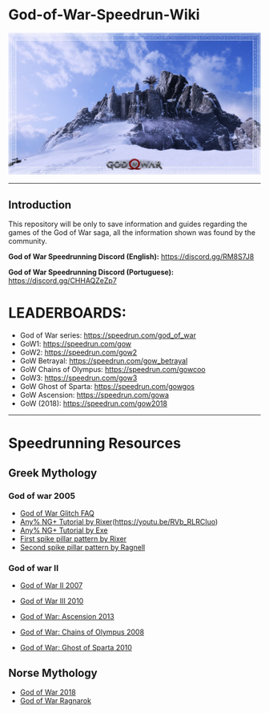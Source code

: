 # God-of-War-Speedrun-Wiki
![Image of header](https://github.com/rbastronomy/God-of-War-Speedrun-Wiki/blob/main/images/mimir-mountain.jpg)
- - - -
## **Introduction**
This repository will be only to save information and guides regarding the games of the God of War saga, all the information shown was found by the community.

**God of War Speedrunning Discord (English):** https://discord.gg/RM8S7J8

**God of War Speedrunning Discord (Portuguese):** https://discord.gg/CHHAQZeZp7

# LEADERBOARDS:
- God of War series: https://speedrun.com/god_of_war
- GoW1: https://speedrun.com/gow
- GoW2: https://speedrun.com/gow2
- GoW Betrayal: https://speedrun.com/gow_betrayal
- GoW Chains of Olympus: https://speedrun.com/gowcoo
- GoW3: https://speedrun.com/gow3
- GoW Ghost of Sparta: https://speedrun.com/gowgos
- GoW Ascension: https://speedrun.com/gowa
- GoW (2018): https://speedrun.com/gow2018
- - - -
# Speedrunning Resources

## Greek Mythology

### God of war 2005
- [God of War Glitch FAQ](https://github.com/rbastronomy/God-of-War-Speedrun-Wiki/blob/main/GodofWar2005.md)
- [Any% NG+ Tutorial by Rixer](Video)(https://youtu.be/RVb_RLRCIuo)
- [Any% NG+ Tutorial by Exe](https://youtu.be/onfHKWQTg7M)
- [First spike pillar pattern by Rixer](https://youtu.be/iLHnnfec3kQ)
- [Second spike pillar pattern by Ragnell](https://youtu.be/EowQTzeWOMg)

### God of war II
- [God of War II 2007](https://github.com/rbastronomy/God-of-War-Speedrun-Wiki/blob/main/GodofWar2007.md)


- [God of War III 2010](https://github.com/rbastronomy/God-of-War-Speedrun-Wiki/blob/main/GodofWar2010.md)
- [God of War: Ascension 2013](https://github.com/rbastronomy/God-of-War-Speedrun-Wiki/blob/main/GodofWarAscension.md)
- [God of War: Chains of Olympus 2008](https://github.com/rbastronomy/God-of-War-Speedrun-Wiki/blob/main/GodofWarCOO.md)
- [God of War: Ghost of Sparta 2010](https://github.com/rbastronomy/God-of-War-Speedrun-Wiki/blob/main/GodofWarGOS.md)

## Norse Mythology
- [God of War 2018](https://github.com/rbastronomy/God-of-War-Speedrun-Wiki/blob/main/GodofWar2018.md)
- [God of War Ragnarok](https://github.com/rbastronomy/God-of-War-Speedrun-Wiki/blob/main/GodofWarRagnarok.md)